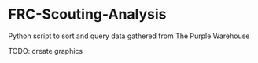 # FRC-Scouting-Analysis

Python script to sort and query data gathered from The Purple Warehouse

TODO: create graphics
